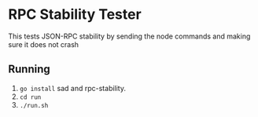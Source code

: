 # RPC Stability Tester
This tests JSON-RPC stability by sending the node commands and making sure it does not crash

## Running
 1. `go install` sad and rpc-stability.
 2. `cd run`
 3. `./run.sh`


